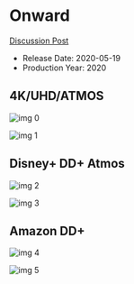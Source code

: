 # Onward

[Discussion Post](https://www.avsforum.com/threads/bass-eq-for-filtered-movies.2995212/post-59413186)

* Release Date: 2020-05-19
* Production Year: 2020

## 4K/UHD/ATMOS

![img 0](https://i.imgur.com/k4FCgwx.jpg)

![img 1](https://i.imgur.com/5zaxEry.png)

## Disney+ DD+ Atmos

![img 2](https://i.imgur.com/Jmnn3WH.jpg)

![img 3](https://i.imgur.com/JpGRdAT.png)

## Amazon DD+

![img 4](https://i.imgur.com/LI5CSb1.jpg)

![img 5](https://i.imgur.com/pP7y6gf.png)

